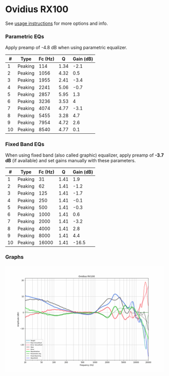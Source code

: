 # Ovidius RX100
See [usage instructions](https://github.com/jaakkopasanen/AutoEq#usage) for more options and info.

### Parametric EQs
Apply preamp of -4.8 dB when using parametric equalizer.

|   # | Type    |   Fc (Hz) |    Q |   Gain (dB) |
|-----|---------|-----------|------|-------------|
|   1 | Peaking |       114 | 1.34 |        -2.1 |
|   2 | Peaking |      1056 | 4.32 |         0.5 |
|   3 | Peaking |      1955 | 2.41 |        -3.4 |
|   4 | Peaking |      2241 | 5.06 |        -0.7 |
|   5 | Peaking |      2857 | 5.95 |         1.3 |
|   6 | Peaking |      3236 | 3.53 |         4   |
|   7 | Peaking |      4074 | 4.77 |        -3.1 |
|   8 | Peaking |      5455 | 3.28 |         4.7 |
|   9 | Peaking |      7954 | 4.72 |         2.6 |
|  10 | Peaking |      8540 | 4.77 |         0.1 |

### Fixed Band EQs
When using fixed band (also called graphic) equalizer, apply preamp of **-3.7 dB** (if available) and set gains manually with these parameters.

|   # | Type    |   Fc (Hz) |    Q |   Gain (dB) |
|-----|---------|-----------|------|-------------|
|   1 | Peaking |        31 | 1.41 |         1.9 |
|   2 | Peaking |        62 | 1.41 |        -1.2 |
|   3 | Peaking |       125 | 1.41 |        -1.7 |
|   4 | Peaking |       250 | 1.41 |        -0.1 |
|   5 | Peaking |       500 | 1.41 |        -0.3 |
|   6 | Peaking |      1000 | 1.41 |         0.6 |
|   7 | Peaking |      2000 | 1.41 |        -3.2 |
|   8 | Peaking |      4000 | 1.41 |         2.8 |
|   9 | Peaking |      8000 | 1.41 |         4.4 |
|  10 | Peaking |     16000 | 1.41 |       -16.5 |

### Graphs
![](./Ovidius%20RX100.png)
